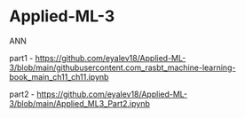 # Applied-ML-3
ANN


part1 - https://github.com/eyalev18/Applied-ML-3/blob/main/githubusercontent.com_rasbt_machine-learning-book_main_ch11_ch11.ipynb

part2 - https://github.com/eyalev18/Applied-ML-3/blob/main/Applied_ML3_Part2.ipynb
